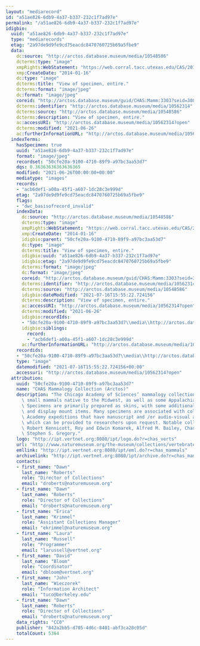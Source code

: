 ```yaml
---
layout: "mediarecord"
id: "a51ae826-6db9-4a37-b337-232c1f7ad97e"
permalink: "/a51ae826-6db9-4a37-b337-232c1f7ad97e"
idigbio:
  uuid: "a51ae826-6db9-4a37-b337-232c1f7ad97e"
  type: "mediarecords"
  etag: "2a97de9d9fe9cd75eacdc8470760725b69a5fbe9"
  data:
    dc:source: "http://arctos.database.museum/media/10548586"
    dcterms:type: "image"
    xmpRights:WebStatement: "https://web.corral.tacc.utexas.edu/CAS/20161217-02/jpg/chas_mamm_3303.1.jpg"
    xmp:CreateDate: "2014-01-16"
    dc:type: "image"
    dcterms:title: "View of specimen, entire."
    dcterms:format: "image/jpeg"
    dc:format: "image/jpeg"
    coreid: "http://arctos.database.museum/guid/CHAS:Mamm:3303?seid=3088432"
    dcterms:identifier: "http://arctos.database.museum/media/10562314"
    dcterms:source: "http://arctos.database.museum/media/10548586"
    dcterms:description: "View of specimen, entire."
    ac:accessURI: "http://arctos.database.museum/media/10562314?open"
    dcterms:modified: "2021-06-26"
    ac:furtherInformationURL: "http://arctos.database.museum/media/10562314"
  indexTerms:
    hasSpecimen: true
    uuid: "a51ae826-6db9-4a37-b337-232c1f7ad97e"
    format: "image/jpeg"
    recordset: "50cfe20a-9100-4710-89f9-a97bc3aa53d7"
    dqs: 0.36363636363636365
    modified: "2021-06-26T00:00:00+00:00"
    mediatype: "images"
    records:
    - "acb6def1-a00a-45f1-a607-1dc28c3e999d"
    etag: "2a97de9d9fe9cd75eacdc8470760725b69a5fbe9"
    flags:
    - "dwc_basisofrecord_invalid"
    indexData:
      dc:source: "http://arctos.database.museum/media/10548586"
      dcterms:type: "image"
      xmpRights:WebStatement: "https://web.corral.tacc.utexas.edu/CAS/20161217-02/jpg/chas_mamm_3303.1.jpg"
      xmp:CreateDate: "2014-01-16"
      idigbio:parent: "50cfe20a-9100-4710-89f9-a97bc3aa53d7"
      dc:type: "image"
      dcterms:title: "View of specimen, entire."
      idigbio:uuid: "a51ae826-6db9-4a37-b337-232c1f7ad97e"
      idigbio:etag: "2a97de9d9fe9cd75eacdc8470760725b69a5fbe9"
      dcterms:format: "image/jpeg"
      dc:format: "image/jpeg"
      coreid: "http://arctos.database.museum/guid/CHAS:Mamm:3303?seid=3088432"
      dcterms:identifier: "http://arctos.database.museum/media/10562314"
      dcterms:source: "http://arctos.database.museum/media/10548586"
      idigbio:dateModified: "2021-07-16T15:55:22.724156"
      dcterms:description: "View of specimen, entire."
      ac:accessURI: "http://arctos.database.museum/media/10562314?open"
      dcterms:modified: "2021-06-26"
      idigbio:recordIds:
      - "50cfe20a-9100-4710-89f9-a97bc3aa53d7\\media\\http://arctos.database.museum/media/10562314"
      idigbio:siblings:
        record:
        - "acb6def1-a00a-45f1-a607-1dc28c3e999d"
      ac:furtherInformationURL: "http://arctos.database.museum/media/10562314"
    recordids:
    - "50cfe20a-9100-4710-89f9-a97bc3aa53d7\\media\\http://arctos.database.museum/media/10562314"
    type: "image"
    datemodified: "2021-07-16T15:55:22.724156+00:00"
    accessuri: "http://arctos.database.museum/media/10562314?open"
  attribution:
    uuid: "50cfe20a-9100-4710-89f9-a97bc3aa53d7"
    name: "CHAS Mammalogy Collection (Arctos)"
    description: "The Chicago Academy of Sciences’ mammalogy collection contains mostly\
      \ small mammals native to the Midwest, as well as some Appalachian species.\
      \ Specimens are primarily prepared as skins, with some additional osteological\
      \ and display mount items. Many specimens are associated with collectors or\
      \ Academy expeditions that have manuscript and /or audio-visual archival material,\
      \ which can be provided to researchers upon request. Notable collectors include\
      \ Robert Kennicott, Roy and Edwin Komarek, Alfred M. Bailey, Charles D. Brower,\
      \ Stephen S. Gregory."
    logo: "http://ipt.vertnet.org:8080/ipt/logo.do?r=chas_verts"
    url: "http://www.naturemuseum.org/the-museum/collections/vertebrates"
    emllink: "http://ipt.vertnet.org:8080/ipt/eml.do?r=chas_mammals"
    archivelink: "http://ipt.vertnet.org:8080/ipt/archive.do?r=chas_mammals"
    contacts:
    - first_name: "Dawn"
      last_name: "Roberts"
      role: "Director of Collections"
      email: "droberts@naturemuseum.org"
    - first_name: "Dawn"
      last_name: "Roberts"
      role: "Director of Collections"
      email: "droberts@naturemuseum.org"
    - first_name: "Erica"
      last_name: "Krimmel"
      role: "Assistant Collections Manager"
      email: "ekrimmel@naturemuseum.org"
    - first_name: "Laura"
      last_name: "Russell"
      role: "Programmer"
      email: "larussell@vertnet.org"
    - first_name: "David"
      last_name: "Bloom"
      role: "Coordinator"
      email: "dbloom@vertnet.org"
    - first_name: "John"
      last_name: "Wieczorek"
      role: "Information Architect"
      email: "tuco@berkeley.edu"
    - first_name: "Dawn"
      last_name: "Roberts"
      role: "Director of Collections"
      email: "droberts@naturemuseum.org"
    data_rights: "CC0"
    publisher: "842a2bb5-d705-4d6c-8401-abf3ca28c05d"
    totalCount: 5364
---
```

